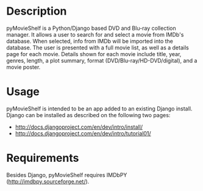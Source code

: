 # Description

pyMovieShelf is a Python/Django based DVD and Blu-ray collection manager. It allows a user to search for and select a movie from IMDb's database. When selected, info from IMDb will be imported into the database. The user is presented with a full movie list, as well as a details page for each movie. Details shown for each movie include title, year, genres, length, a plot summary, format (DVD/Blu-ray/HD-DVD/digital), and a movie poster.

# Usage

pyMovieShelf is intended to be an app added to an existing Django install. Django can be installed as described on the following two pages:
* http://docs.djangoproject.com/en/dev/intro/install/
* http://docs.djangoproject.com/en/dev/intro/tutorial01/

# Requirements

Besides Django, pyMovieShelf requires IMDbPY (http://imdbpy.sourceforge.net/).
